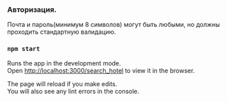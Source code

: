 ### Авторизация.
Почта и пароль(минимум 8 символов) могут быть любыми, но должны проходить стандартную валидацию.


### `npm start`

Runs the app in the development mode.\
Open [http://localhost:3000/search_hotel](http://localhost:3000/search_hotel) to view it in the browser.

The page will reload if you make edits.\
You will also see any lint errors in the console.
